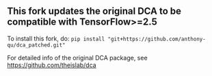 ## This fork updates the original DCA to be compatible with TensorFlow>=2.5

To install this fork, do:
`pip install "git+https://github.com/anthony-qu/dca_patched.git"`


For detailed info of the original DCA package, see https://github.com/theislab/dca  